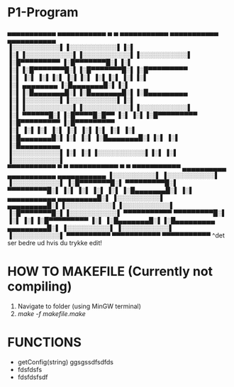 # P1-Program


 ▄▄▄▄▄▄▄▄▄▄▄  ▄▄▄▄▄▄▄▄▄▄▄  ▄         ▄  ▄▄▄▄▄▄▄▄▄▄▄  ▄▄▄▄▄▄▄▄▄▄▄  ▄▄▄▄▄▄▄▄▄▄▄      
▐░░░░░░░░░░░▌▐░░░░░░░░░░░▌▐░▌       ▐░▌▐░░░░░░░░░░░▌▐░░░░░░░░░░░▌▐░░░░░░░░░░░▌     
▐░█▀▀▀▀▀▀▀▀▀ ▐░█▀▀▀▀▀▀▀█░▌▐░▌       ▐░▌▐░█▀▀▀▀▀▀▀█░▌▐░█▀▀▀▀▀▀▀█░▌▐░█▀▀▀▀▀▀▀▀▀      
▐░▌          ▐░▌       ▐░▌▐░▌       ▐░▌▐░▌       ▐░▌▐░▌       ▐░▌▐░▌               
▐░▌ ▄▄▄▄▄▄▄▄ ▐░█▄▄▄▄▄▄▄█░▌▐░▌       ▐░▌▐░█▄▄▄▄▄▄▄█░▌▐░█▄▄▄▄▄▄▄█░▌▐░█▄▄▄▄▄▄▄▄▄      
▐░▌▐░░░░░░░░▌▐░░░░░░░░░░░▌▐░▌       ▐░▌▐░░░░░░░░░░░▌▐░░░░░░░░░░░▌▐░░░░░░░░░░░▌     
▐░▌ ▀▀▀▀▀▀█░▌▐░█▀▀▀▀█░█▀▀ ▐░▌       ▐░▌▐░█▀▀▀▀▀▀▀▀▀ ▐░█▀▀▀▀▀▀▀▀▀ ▐░█▀▀▀▀▀▀▀▀▀      
▐░▌       ▐░▌▐░▌     ▐░▌  ▐░▌       ▐░▌▐░▌          ▐░▌          ▐░▌               
▐░█▄▄▄▄▄▄▄█░▌▐░▌      ▐░▌ ▐░█▄▄▄▄▄▄▄█░▌▐░▌          ▐░▌          ▐░█▄▄▄▄▄▄▄▄▄      
▐░░░░░░░░░░░▌▐░▌       ▐░▌▐░░░░░░░░░░░▌▐░▌          ▐░▌          ▐░░░░░░░░░░░▌     
 ▀▀▀▀▀▀▀▀▀▀▀  ▀         ▀  ▀▀▀▀▀▀▀▀▀▀▀  ▀            ▀            ▀▀▀▀▀▀▀▀▀▀▀ 
  ▄▄▄▄▄▄▄▄▄▄   ▄▄▄▄▄▄▄▄▄▄▄               ▄▄▄▄▄▄▄▄▄▄▄ 
▐░░░░░░░░░░▌ ▐░░░░░░░░░░░▌             ▐░░░░░░░░░░░▌
▐░█▀▀▀▀▀▀▀█░▌ ▀▀▀▀▀▀▀▀▀█░▌              ▀▀▀▀▀▀▀▀▀█░▌
▐░▌       ▐░▌          ▐░▌                       ▐░▌
▐░█▄▄▄▄▄▄▄█░▌          ▐░▌ ▄▄▄▄▄▄▄▄▄▄▄  ▄▄▄▄▄▄▄▄▄█░▌
▐░░░░░░░░░░▌  ▄▄▄▄▄▄▄▄▄█░▌▐░░░░░░░░░░░▌▐░░░░░░░░░░░▌
▐░█▀▀▀▀▀▀▀█░▌▐░░░░░░░░░░░▌ ▀▀▀▀▀▀▀▀▀▀▀  ▀▀▀▀▀▀▀▀▀█░▌
▐░▌       ▐░▌▐░█▀▀▀▀▀▀▀▀▀                        ▐░▌
▐░█▄▄▄▄▄▄▄█░▌▐░█▄▄▄▄▄▄▄▄▄               ▄▄▄▄▄▄▄▄▄█░▌
▐░░░░░░░░░░▌ ▐░░░░░░░░░░░▌             ▐░░░░░░░░░░░▌
 ▀▀▀▀▀▀▀▀▀▀   ▀▀▀▀▀▀▀▀▀▀▀               ▀▀▀▀▀▀▀▀▀▀▀ 
^det ser bedre ud hvis du trykke edit!

# HOW TO MAKEFILE (Currently not compiling)
  1. Navigate to folder (using MinGW terminal)
  2. _make -f makefile.make_
 
# FUNCTIONS
  - getConfig(string)
 ggsgssdfsdfds
  -  fdsfdsfs
  - fdsfdsfsdf
